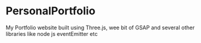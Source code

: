 # PersonalPortfolio
My Portfolio website built using Three.js, wee bit of GSAP and several other libraries like node js eventEmitter etc

